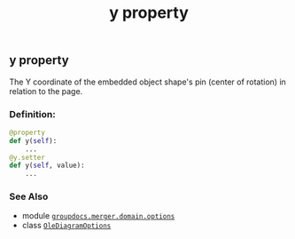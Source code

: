 ﻿---
title: y property
second_title: GroupDocs.Merger for Python via .NET API References
description: 
type: docs
url: /python-net/groupdocs.merger.domain.options/olediagramoptions/y/
is_root: false
weight: 100
---

## y property


The Y coordinate of the embedded object shape's pin (center of rotation) in relation to the page.
### Definition:
```python
@property
def y(self):
    ...
@y.setter
def y(self, value):
    ...
```

### See Also
* module [`groupdocs.merger.domain.options`](../../)
* class [`OleDiagramOptions`](/merger/python-net/groupdocs.merger.domain.options/olediagramoptions)
